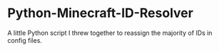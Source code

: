 Python-Minecraft-ID-Resolver
============================

A little Python script I threw together to reassign the majority of IDs in config files. 
